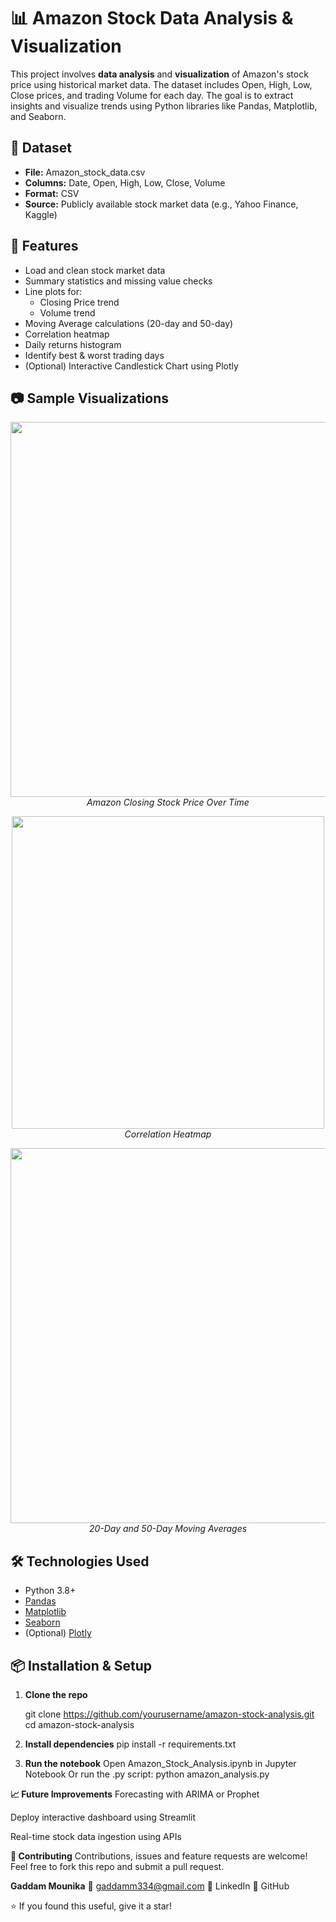 # 📊 Amazon Stock Data Analysis & Visualization

This project involves **data analysis** and **visualization** of Amazon's stock price using historical market data. The dataset includes Open, High, Low, Close prices, and trading Volume for each day. The goal is to extract insights and visualize trends using Python libraries like Pandas, Matplotlib, and Seaborn.

## 📁 Dataset

- **File:** Amazon_stock_data.csv
- **Columns:** Date, Open, High, Low, Close, Volume
- **Format:** CSV
- **Source:** Publicly available stock market data (e.g., Yahoo Finance, Kaggle)

## 🚀 Features

- Load and clean stock market data
- Summary statistics and missing value checks
- Line plots for:
  - Closing Price trend
  - Volume trend
- Moving Average calculations (20-day and 50-day)
- Correlation heatmap
- Daily returns histogram
- Identify best & worst trading days
- (Optional) Interactive Candlestick Chart using Plotly

## 📷 Sample Visualizations

<p align="center">
  <img src="images/closing_price_plot.png" width="600"/>
  <br><em>Amazon Closing Stock Price Over Time</em>
</p>

<p align="center">
  <img src="images/heatmap.png" width="500"/>
  <br><em>Correlation Heatmap</em>
</p>

<p align="center">
  <img src="images/moving_averages.png" width="600"/>
  <br><em>20-Day and 50-Day Moving Averages</em>
</p>

## 🛠️ Technologies Used

- Python 3.8+
- [Pandas](https://pandas.pydata.org/)
- [Matplotlib](https://matplotlib.org/)
- [Seaborn](https://seaborn.pydata.org/)
- (Optional) [Plotly](https://plotly.com/python/)

## 📦 Installation & Setup

1. **Clone the repo**
   
   git clone https://github.com/yourusername/amazon-stock-analysis.git
   cd amazon-stock-analysis

2. **Install dependencies**
    pip install -r requirements.txt

3. **Run the notebook**
    Open Amazon_Stock_Analysis.ipynb in Jupyter Notebook Or run the .py script:
   python amazon_analysis.py

**📈 Future Improvements**
Forecasting with ARIMA or Prophet

Deploy interactive dashboard using Streamlit

Real-time stock data ingestion using APIs

**🤝 Contributing**
Contributions, issues and feature requests are welcome!
Feel free to fork this repo and submit a pull request.

**Gaddam Mounika**
📧 gaddamm334@gmail.com
🔗 LinkedIn
🐍 GitHub

⭐ If you found this useful, give it a star!



